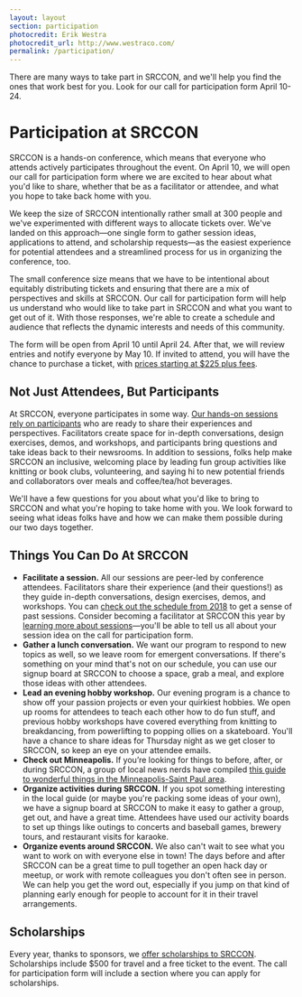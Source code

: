 ```yaml
---
layout: layout
section: participation
photocredit: Erik Westra
photocredit_url: http://www.westraco.com/
permalink: /participation/
---
```


<p class="big-lead">There are many ways to take part in SRCCON, and we'll help you find the ones that work best for you. Look for our call for participation form April 10-24.</p>

# Participation at SRCCON

SRCCON is a hands-on conference, which means that everyone who attends actively participates throughout the event. On April 10, we will open our call for participation form where we are excited to hear about what you'd like to share, whether that be as a facilitator or attendee, and what you hope to take back home with you. 

We keep the size of SRCCON intentionally rather small at 300 people and we've experimented with different ways to allocate tickets over. We've landed on this approach—one single form to gather session ideas, applications to attend, and scholarship requests—as the easiest experience for potential attendees and a streamlined process for us in organizing the conference, too.

The small conference size means that we have to be intentional about equitably distributing tickets and ensuring that there are a mix of perspectives and skills at SRCCON. Our call for participation form will help us understand who would like to take part in SRCCON and what you want to get out of it. With those responses, we're able to create a schedule and audience that reflects the dynamic interests and needs of this community.

The form will be open from April 10 until April 24. After that, we will review entries and notify everyone by May 10. If invited to attend, you will have the chance to purchase a ticket, with [prices starting at $225 plus fees](https://opennews.org/blog/srccon-2019-launch).

## Not Just Attendees, But Participants

At SRCCON, everyone participates in some way. [Our hands-on sessions rely on participants](/program) who are ready to share their experiences and perspectives. Facilitators create space for in-depth conversations, design exercises, demos, and workshops, and participants bring questions and take ideas back to their newsrooms. In addition to sessions, folks help make SRCCON an inclusive, welcoming place by leading fun group activities like knitting or book clubs, volunteering, and saying hi to new potential friends and collaborators over meals and coffee/tea/hot beverages.

We'll have a few questions for you about what you'd like to bring to SRCCON and what you're hoping to take home with you. We look forward to seeing what ideas folks have and how we can make them possible during our two days together.

## Things You Can Do At SRCCON

* **Facilitate a session.** All our sessions are peer-led by conference attendees. Facilitators share their experience (and their questions!) as they guide in-depth conversations, design exercises, demos, and workshops. You can [check out the schedule from 2018](https://2018.srccon.org/schedule/#_show-all) to get a sense of past sessions. Consider becoming a facilitator at SRCCON this year by [learning more about sessions](/program)—you'll be able to tell us all about your session idea on the call for participation form.
* **Gather a lunch conversation.** We want our program to respond to new topics as well, so we leave room for emergent conversations. If there's something on your mind that's not on our schedule, you can use our signup board at SRCCON to choose a space, grab a meal, and explore those ideas with other attendees.
* **Lead an evening hobby workshop.** Our evening program is a chance to show off your passion projects or even your quirkiest hobbies. We open up rooms for attendees to teach each other how to do fun stuff, and previous hobby workshops have covered everything from knitting to breakdancing, from powerlifting to popping ollies on a skateboard. You'll have a chance to share ideas for Thursday night as we get closer to SRCCON, so keep an eye on your attendee emails.
* **Check out Minneapolis.** If you’re looking for things to before, after, or during SRCCON, a group of local news nerds have compiled [this guide to wonderful things in the Minneapolis-Saint Paul area](/local-guide).
* **Organize activities during SRCCON.** If you spot something interesting in the local guide (or maybe you're packing some ideas of your own), we have a signup board at SRCCON to make it easy to gather a group, get out, and have a great time. Attendees have used our activity boards to set up things like outings to concerts and baseball games, brewery tours, and restaurant visits for karaoke.
* **Organize events around SRCCON.** We also can't wait to see what you want to work on with everyone else in town! The days before and after SRCCON can be a great time to pull together an open hack day or meetup, or work with remote colleagues you don't often see in person. We can help you get the word out, especially if you jump on that kind of planning early enough for people to account for it in their travel arrangements.

## Scholarships

Every year, thanks to sponsors, we [offer scholarships to SRCCON](/scholarships). Scholarships include $500 for travel and a free ticket to the event. The call for participation form will include a section where you can apply for scholarships.
